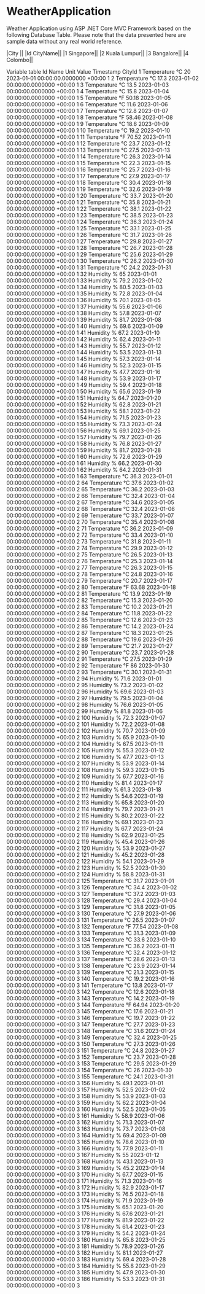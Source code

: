 # WeatherApplication
Weather Application using ASP .NET Core MVC Framework based on the following Database Table. Please note that the data presented here are sample data without any real world reference.

|City || 
|Id	CityName||
|1	Singapore||
|2	Kuala Lumpur||
|3	Bangalore||
|4	Colombo||


Variable table
Id	Name	Unit	Value	Timestamp	CityId
1	Temperature	°C	20	2023-01-01 00:00:00.0000000 +00:00	1
2	Temperature	°C	17.3	2023-01-02 00:00:00.0000000 +00:00	1
3	Temperature	°C	13.5	2023-01-03 00:00:00.0000000 +00:00	1
4	Temperature	°C	15.8	2023-01-04 00:00:00.0000000 +00:00	1
5	Temperature	°F	50.18	2023-01-05 00:00:00.0000000 +00:00	1
6	Temperature	°C	11.6	2023-01-06 00:00:00.0000000 +00:00	1
7	Temperature	°C	12.8	2023-01-07 00:00:00.0000000 +00:00	1
8	Temperature	°F	58.46	2023-01-08 00:00:00.0000000 +00:00	1
9	Temperature	°C	18.6	2023-01-09 00:00:00.0000000 +00:00	1
10	Temperature	°C	19.2	2023-01-10 00:00:00.0000000 +00:00	1
11	Temperature	°F	70.52	2023-01-11 00:00:00.0000000 +00:00	1
12	Temperature	°C	23.7	2023-01-12 00:00:00.0000000 +00:00	1
13	Temperature	°C	27.5	2023-01-13 00:00:00.0000000 +00:00	1
14	Temperature	°C	26.3	2023-01-14 00:00:00.0000000 +00:00	1
15	Temperature	°C	22.3	2023-01-15 00:00:00.0000000 +00:00	1
16	Temperature	°C	25.7	2023-01-16 00:00:00.0000000 +00:00	1
17	Temperature	°C	27.9	2023-01-17 00:00:00.0000000 +00:00	1
18	Temperature	°C	30.4	2023-01-18 00:00:00.0000000 +00:00	1
19	Temperature	°C	32.6	2023-01-19 00:00:00.0000000 +00:00	1
20	Temperature	°C	33.7	2023-01-20 00:00:00.0000000 +00:00	1
21	Temperature	°C	35.8	2023-01-21 00:00:00.0000000 +00:00	1
22	Temperature	°C	38.1	2023-01-22 00:00:00.0000000 +00:00	1
23	Temperature	°C	38.5	2023-01-23 00:00:00.0000000 +00:00	1
24	Temperature	°C	36.3	2023-01-24 00:00:00.0000000 +00:00	1
25	Temperature	°C	33.1	2023-01-25 00:00:00.0000000 +00:00	1
26	Temperature	°C	31.7	2023-01-26 00:00:00.0000000 +00:00	1
27	Temperature	°C	29.8	2023-01-27 00:00:00.0000000 +00:00	1
28	Temperature	°C	26.7	2023-01-28 00:00:00.0000000 +00:00	1
29	Temperature	°C	25.6	2023-01-29 00:00:00.0000000 +00:00	1
30	Temperature	°C	26.2	2023-01-30 00:00:00.0000000 +00:00	1
31	Temperature	°C	24.2	2023-01-31 00:00:00.0000000 +00:00	1
32	Humidity	%	65	2023-01-01 00:00:00.0000000 +00:00	1
33	Humidity	%	79.2	2023-01-02 00:00:00.0000000 +00:00	1
34	Humidity	%	80.5	2023-01-03 00:00:00.0000000 +00:00	1
35	Humidity	%	72.8	2023-01-04 00:00:00.0000000 +00:00	1
36	Humidity	%	70.1	2023-01-05 00:00:00.0000000 +00:00	1
37	Humidity	%	55.6	2023-01-06 00:00:00.0000000 +00:00	1
38	Humidity	%	57.8	2023-01-07 00:00:00.0000000 +00:00	1
39	Humidity	%	81.7	2023-01-08 00:00:00.0000000 +00:00	1
40	Humidity	%	69.6	2023-01-09 00:00:00.0000000 +00:00	1
41	Humidity	%	67.2	2023-01-10 00:00:00.0000000 +00:00	1
42	Humidity	%	62.4	2023-01-11 00:00:00.0000000 +00:00	1
43	Humidity	%	55.7	2023-01-12 00:00:00.0000000 +00:00	1
44	Humidity	%	53.5	2023-01-13 00:00:00.0000000 +00:00	1
45	Humidity	%	57.3	2023-01-14 00:00:00.0000000 +00:00	1
46	Humidity	%	52.3	2023-01-15 00:00:00.0000000 +00:00	1
47	Humidity	%	47.7	2023-01-16 00:00:00.0000000 +00:00	1
48	Humidity	%	53.9	2023-01-17 00:00:00.0000000 +00:00	1
49	Humidity	%	59.4	2023-01-18 00:00:00.0000000 +00:00	1
50	Humidity	%	65.6	2023-01-19 00:00:00.0000000 +00:00	1
51	Humidity	%	64.7	2023-01-20 00:00:00.0000000 +00:00	1
52	Humidity	%	62.8	2023-01-21 00:00:00.0000000 +00:00	1
53	Humidity	%	58.1	2023-01-22 00:00:00.0000000 +00:00	1
54	Humidity	%	71.5	2023-01-23 00:00:00.0000000 +00:00	1
55	Humidity	%	73.3	2023-01-24 00:00:00.0000000 +00:00	1
56	Humidity	%	69.1	2023-01-25 00:00:00.0000000 +00:00	1
57	Humidity	%	79.7	2023-01-26 00:00:00.0000000 +00:00	1
58	Humidity	%	76.8	2023-01-27 00:00:00.0000000 +00:00	1
59	Humidity	%	81.7	2023-01-28 00:00:00.0000000 +00:00	1
60	Humidity	%	72.6	2023-01-29 00:00:00.0000000 +00:00	1
61	Humidity	%	66.2	2023-01-30 00:00:00.0000000 +00:00	1
62	Humidity	%	64.2	2023-01-31 00:00:00.0000000 +00:00	1
63	Temperature	°C	36.3	2023-01-01 00:00:00.0000000 +00:00	2
64	Temperature	°C	37.6	2023-01-02 00:00:00.0000000 +00:00	2
65	Temperature	°C	36.2	2023-01-03 00:00:00.0000000 +00:00	2
66	Temperature	°C	32.4	2023-01-04 00:00:00.0000000 +00:00	2
67	Temperature	°C	34.6	2023-01-05 00:00:00.0000000 +00:00	2
68	Temperature	°C	32.4	2023-01-06 00:00:00.0000000 +00:00	2
69	Temperature	°C	33.7	2023-01-07 00:00:00.0000000 +00:00	2
70	Temperature	°C	35.4	2023-01-08 00:00:00.0000000 +00:00	2
71	Temperature	°C	36.2	2023-01-09 00:00:00.0000000 +00:00	2
72	Temperature	°C	33.4	2023-01-10 00:00:00.0000000 +00:00	2
73	Temperature	°C	31.8	2023-01-11 00:00:00.0000000 +00:00	2
74	Temperature	°C	29.9	2023-01-12 00:00:00.0000000 +00:00	2
75	Temperature	°C	26.5	2023-01-13 00:00:00.0000000 +00:00	2
76	Temperature	°C	25.3	2023-01-14 00:00:00.0000000 +00:00	2
77	Temperature	°C	26.3	2023-01-15 00:00:00.0000000 +00:00	2
78	Temperature	°C	24.8	2023-01-16 00:00:00.0000000 +00:00	2
79	Temperature	°C	20.7	2023-01-17 00:00:00.0000000 +00:00	2
80	Temperature	°F	63.68	2023-01-18 00:00:00.0000000 +00:00	2
81	Temperature	°C	13.9	2023-01-19 00:00:00.0000000 +00:00	2
82	Temperature	°C	15.3	2023-01-20 00:00:00.0000000 +00:00	2
83	Temperature	°C	10.2	2023-01-21 00:00:00.0000000 +00:00	2
84	Temperature	°C	11.8	2023-01-22 00:00:00.0000000 +00:00	2
85	Temperature	°C	12.6	2023-01-23 00:00:00.0000000 +00:00	2
86	Temperature	°C	14.2	2023-01-24 00:00:00.0000000 +00:00	2
87	Temperature	°C	18.3	2023-01-25 00:00:00.0000000 +00:00	2
88	Temperature	°C	19.6	2023-01-26 00:00:00.0000000 +00:00	2
89	Temperature	°C	21.7	2023-01-27 00:00:00.0000000 +00:00	2
90	Temperature	°C	23.7	2023-01-28 00:00:00.0000000 +00:00	2
91	Temperature	°C	27.5	2023-01-29 00:00:00.0000000 +00:00	2
92	Temperature	°F	86	2023-01-30 00:00:00.0000000 +00:00	2
93	Temperature	°C	30.1	2023-01-31 00:00:00.0000000 +00:00	2
94	Humidity	%	71.6	2023-01-01 00:00:00.0000000 +00:00	2
95	Humidity	%	73.2	2023-01-02 00:00:00.0000000 +00:00	2
96	Humidity	%	69.6	2023-01-03 00:00:00.0000000 +00:00	2
97	Humidity	%	79.5	2023-01-04 00:00:00.0000000 +00:00	2
98	Humidity	%	76.6	2023-01-05 00:00:00.0000000 +00:00	2
99	Humidity	%	81.8	2023-01-06 00:00:00.0000000 +00:00	2
100	Humidity	%	72.3	2023-01-07 00:00:00.0000000 +00:00	2
101	Humidity	%	72.2	2023-01-08 00:00:00.0000000 +00:00	2
102	Humidity	%	70.7	2023-01-09 00:00:00.0000000 +00:00	2
103	Humidity	%	65.9	2023-01-10 00:00:00.0000000 +00:00	2
104	Humidity	%	67.5	2023-01-11 00:00:00.0000000 +00:00	2
105	Humidity	%	55.3	2023-01-12 00:00:00.0000000 +00:00	2
106	Humidity	%	47.7	2023-01-13 00:00:00.0000000 +00:00	2
107	Humidity	%	53.9	2023-01-14 00:00:00.0000000 +00:00	2
108	Humidity	%	59.3	2023-01-15 00:00:00.0000000 +00:00	2
109	Humidity	%	67.7	2023-01-16 00:00:00.0000000 +00:00	2
110	Humidity	%	81.4	2023-01-17 00:00:00.0000000 +00:00	2
111	Humidity	%	61.3	2023-01-18 00:00:00.0000000 +00:00	2
112	Humidity	%	54.6	2023-01-19 00:00:00.0000000 +00:00	2
113	Humidity	%	65.8	2023-01-20 00:00:00.0000000 +00:00	2
114	Humidity	%	79.7	2023-01-21 00:00:00.0000000 +00:00	2
115	Humidity	%	80.2	2023-01-22 00:00:00.0000000 +00:00	2
116	Humidity	%	69.1	2023-01-23 00:00:00.0000000 +00:00	2
117	Humidity	%	67.7	2023-01-24 00:00:00.0000000 +00:00	2
118	Humidity	%	62.9	2023-01-25 00:00:00.0000000 +00:00	2
119	Humidity	%	45.4	2023-01-26 00:00:00.0000000 +00:00	2
120	Humidity	%	53.9	2023-01-27 00:00:00.0000000 +00:00	2
121	Humidity	%	45.2	2023-01-28 00:00:00.0000000 +00:00	2
122	Humidity	%	54.1	2023-01-29 00:00:00.0000000 +00:00	2
123	Humidity	%	52.5	2023-01-30 00:00:00.0000000 +00:00	2
124	Humidity	%	58.8	2023-01-31 00:00:00.0000000 +00:00	2
125	Temperature	°C	31.7	2023-01-01 00:00:00.0000000 +00:00	3
126	Temperature	°C	34.4	2023-01-02 00:00:00.0000000 +00:00	3
127	Temperature	°C	37.2	2023-01-03 00:00:00.0000000 +00:00	3
128	Temperature	°C	29.4	2023-01-04 00:00:00.0000000 +00:00	3
129	Temperature	°C	31.8	2023-01-05 00:00:00.0000000 +00:00	3
130	Temperature	°C	27.9	2023-01-06 00:00:00.0000000 +00:00	3
131	Temperature	°C	26.5	2023-01-07 00:00:00.0000000 +00:00	3
132	Temperature	°F	77.54	2023-01-08 00:00:00.0000000 +00:00	3
133	Temperature	°C	31.3	2023-01-09 00:00:00.0000000 +00:00	3
134	Temperature	°C	33.6	2023-01-10 00:00:00.0000000 +00:00	3
135	Temperature	°C	36.2	2023-01-11 00:00:00.0000000 +00:00	3
136	Temperature	°C	32.4	2023-01-12 00:00:00.0000000 +00:00	3
137	Temperature	°C	28.6	2023-01-13 00:00:00.0000000 +00:00	3
138	Temperature	°C	23.9	2023-01-14 00:00:00.0000000 +00:00	3
139	Temperature	°C	21.3	2023-01-15 00:00:00.0000000 +00:00	3
140	Temperature	°C	19.2	2023-01-16 00:00:00.0000000 +00:00	3
141	Temperature	°C	13.8	2023-01-17 00:00:00.0000000 +00:00	3
142	Temperature	°C	12.6	2023-01-18 00:00:00.0000000 +00:00	3
143	Temperature	°C	14.2	2023-01-19 00:00:00.0000000 +00:00	3
144	Temperature	°F	64.94	2023-01-20 00:00:00.0000000 +00:00	3
145	Temperature	°C	17.6	2023-01-21 00:00:00.0000000 +00:00	3
146	Temperature	°C	19.7	2023-01-22 00:00:00.0000000 +00:00	3
147	Temperature	°C	27.7	2023-01-23 00:00:00.0000000 +00:00	3
148	Temperature	°C	31.6	2023-01-24 00:00:00.0000000 +00:00	3
149	Temperature	°C	32.4	2023-01-25 00:00:00.0000000 +00:00	3
150	Temperature	°C	27.3	2023-01-26 00:00:00.0000000 +00:00	3
151	Temperature	°C	24.8	2023-01-27 00:00:00.0000000 +00:00	3
152	Temperature	°C	23.7	2023-01-28 00:00:00.0000000 +00:00	3
153	Temperature	°C	29.5	2023-01-29 00:00:00.0000000 +00:00	3
154	Temperature	°C	26	2023-01-30 00:00:00.0000000 +00:00	3
155	Temperature	°C	24.1	2023-01-31 00:00:00.0000000 +00:00	3
156	Humidity	%	49.1	2023-01-01 00:00:00.0000000 +00:00	3
157	Humidity	%	52.5	2023-01-02 00:00:00.0000000 +00:00	3
158	Humidity	%	53.9	2023-01-03 00:00:00.0000000 +00:00	3
159	Humidity	%	62.2	2023-01-04 00:00:00.0000000 +00:00	3
160	Humidity	%	52.5	2023-01-05 00:00:00.0000000 +00:00	3
161	Humidity	%	58.9	2023-01-06 00:00:00.0000000 +00:00	3
162	Humidity	%	71.3	2023-01-07 00:00:00.0000000 +00:00	3
163	Humidity	%	73.7	2023-01-08 00:00:00.0000000 +00:00	3
164	Humidity	%	69.4	2023-01-09 00:00:00.0000000 +00:00	3
165	Humidity	%	78.6	2023-01-10 00:00:00.0000000 +00:00	3
166	Humidity	%	77.9	2023-01-11 00:00:00.0000000 +00:00	3
167	Humidity	%	55	2023-01-12 00:00:00.0000000 +00:00	3
168	Humidity	%	43.1	2023-01-13 00:00:00.0000000 +00:00	3
169	Humidity	%	45.2	2023-01-14 00:00:00.0000000 +00:00	3
170	Humidity	%	67.7	2023-01-15 00:00:00.0000000 +00:00	3
171	Humidity	%	71.3	2023-01-16 00:00:00.0000000 +00:00	3
172	Humidity	%	82.9	2023-01-17 00:00:00.0000000 +00:00	3
173	Humidity	%	76.5	2023-01-18 00:00:00.0000000 +00:00	3
174	Humidity	%	71.9	2023-01-19 00:00:00.0000000 +00:00	3
175	Humidity	%	65.1	2023-01-20 00:00:00.0000000 +00:00	3
176	Humidity	%	67.6	2023-01-21 00:00:00.0000000 +00:00	3
177	Humidity	%	81.9	2023-01-22 00:00:00.0000000 +00:00	3
178	Humidity	%	61.4	2023-01-23 00:00:00.0000000 +00:00	3
179	Humidity	%	54.2	2023-01-24 00:00:00.0000000 +00:00	3
180	Humidity	%	65.8	2023-01-25 00:00:00.0000000 +00:00	3
181	Humidity	%	78.9	2023-01-26 00:00:00.0000000 +00:00	3
182	Humidity	%	81.1	2023-01-27 00:00:00.0000000 +00:00	3
183	Humidity	%	69.4	2023-01-28 00:00:00.0000000 +00:00	3
184	Humidity	%	55.8	2023-01-29 00:00:00.0000000 +00:00	3
185	Humidity	%	47.9	2023-01-30 00:00:00.0000000 +00:00	3
186	Humidity	%	53.3	2023-01-31 00:00:00.0000000 +00:00	3
